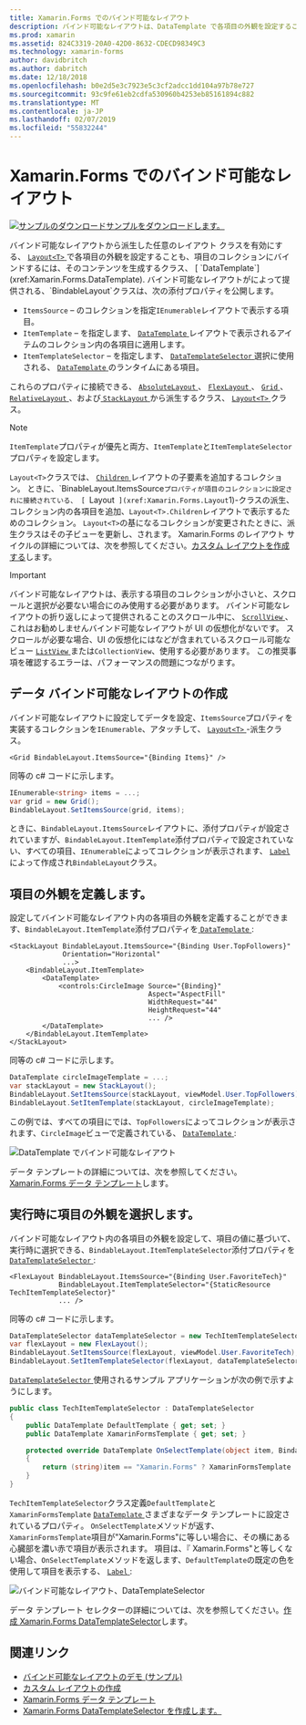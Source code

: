 ```yaml
---
title: Xamarin.Forms でのバインド可能なレイアウト
description: バインド可能なレイアウトは、DataTemplate で各項目の外観を設定することも、項目のコレクションにバインドして、コンテンツを生成するレイアウト クラスを有効にします。
ms.prod: xamarin
ms.assetid: 824C3319-20A0-42D0-8632-CDECD98349C3
ms.technology: xamarin-forms
author: davidbritch
ms.author: dabritch
ms.date: 12/18/2018
ms.openlocfilehash: b0e2d5e3c7923e5c3cf2adcc1dd104a97b78e727
ms.sourcegitcommit: 93c9fe61eb2cdfa530960b4253eb85161894c882
ms.translationtype: MT
ms.contentlocale: ja-JP
ms.lasthandoff: 02/07/2019
ms.locfileid: "55832244"
---
```

# <a name="bindable-layouts-in-xamarinforms"></a>Xamarin.Forms でのバインド可能なレイアウト

[![サンプルのダウンロード](~/media/shared/download.png)サンプルをダウンロードします。](https://developer.xamarin.com/samples/xamarin-forms/UserInterface/BindableLayouts/)

バインド可能なレイアウトから派生した任意のレイアウト クラスを有効にする、 [ `Layout<T>` ](xref:Xamarin.Forms.Layout`1)で各項目の外観を設定することも、項目のコレクションにバインドするには、そのコンテンツを生成するクラス、 [ `DataTemplate`](xref:Xamarin.Forms.DataTemplate). バインド可能なレイアウトがによって提供される、`BindableLayout`クラスは、次の添付プロパティを公開します。

- `ItemsSource` – のコレクションを指定`IEnumerable`レイアウトで表示する項目。
- `ItemTemplate` – を指定します、 [ `DataTemplate` ](xref:Xamarin.Forms.DataTemplate)レイアウトで表示されるアイテムのコレクション内の各項目に適用します。
- `ItemTemplateSelector` – を指定します、 [ `DataTemplateSelector` ](xref:Xamarin.Forms.DataTemplateSelector)選択に使用される、 [ `DataTemplate` ](xref:Xamarin.Forms.DataTemplate)のランタイムにある項目。

これらのプロパティに接続できる、 [ `AbsoluteLayout` ](xref:Xamarin.Forms.AbsoluteLayout)、 [ `FlexLayout` ](xref:Xamarin.Forms.FlexLayout)、 [ `Grid` ](xref:Xamarin.Forms.Grid)、 [ `RelativeLayout` ](xref:Xamarin.Forms.RelativeLayout)、および[ `StackLayout` ](xref:Xamarin.Forms.StackLayout)から派生するクラス、 [ `Layout<T>` ](xref:Xamarin.Forms.Layout`1)クラス。

> [!NOTE]
> `ItemTemplate`プロパティが優先と両方、`ItemTemplate`と`ItemTemplateSelector`プロパティを設定します。

`Layout<T>`クラスでは、 [ `Children` ](xref:Xamarin.Forms.Layout`1.Children)レイアウトの子要素を追加するコレクション。 ときに、`BinableLayout.ItemsSource`プロパティが項目のコレクションに設定されに接続されている、 [ `Layout<T>` ](xref:Xamarin.Forms.Layout`1)-クラスの派生、コレクション内の各項目を追加、`Layout<T>.Children`レイアウトで表示するためのコレクション。 `Layout<T>`の基になるコレクションが変更されたときに、派生クラスはその子ビューを更新し、されます。 Xamarin.Forms のレイアウト サイクルの詳細については、次を参照してください。[カスタム レイアウトを作成する](~/xamarin-forms/user-interface/layouts/custom.md)します。

> [!IMPORTANT]
> バインド可能なレイアウトは、表示する項目のコレクションが小さいと、スクロールと選択が必要ない場合にのみ使用する必要があります。 バインド可能なレイアウトの折り返しによって提供されることのスクロール中に、 [ `ScrollView` ](xref:Xamarin.Forms.ScrollView)、これはお勧めしませんバインド可能なレイアウトが UI の仮想化がないです。 スクロールが必要な場合、UI の仮想化にはなどが含まれているスクロール可能なビュー [ `ListView` ](xref:Xamarin.Forms.ListView)または`CollectionView`、使用する必要があります。 この推奨事項を確認するエラーは、パフォーマンスの問題につながります。

## <a name="populating-a-bindable-layout-with-data"></a>データ バインド可能なレイアウトの作成

バインド可能なレイアウトに設定してデータを設定、`ItemsSource`プロパティを実装するコレクションを`IEnumerable`、アタッチして、 [ `Layout<T>` ](xref:Xamarin.Forms.Layout`1)-派生クラス。

```xaml
<Grid BindableLayout.ItemsSource="{Binding Items}" />
```

同等の c# コードに示します。

```csharp
IEnumerable<string> items = ...;
var grid = new Grid();
BindableLayout.SetItemsSource(grid, items);
```

ときに、`BindableLayout.ItemsSource`レイアウトに、添付プロパティが設定されていますが、`BindableLayout.ItemTemplate`添付プロパティで設定されていない、すべての項目、`IEnumerable`によってコレクションが表示されます、 [ `Label` ](xref:Xamarin.Forms.Label) によって作成され`BindableLayout`クラス。

## <a name="defining-item-appearance"></a>項目の外観を定義します。

設定してバインド可能なレイアウト内の各項目の外観を定義することができます、`BindableLayout.ItemTemplate`添付プロパティを[ `DataTemplate` ](xref:Xamarin.Forms.DataTemplate):

```xaml
<StackLayout BindableLayout.ItemsSource="{Binding User.TopFollowers}"
             Orientation="Horizontal"
             ...>
    <BindableLayout.ItemTemplate>
        <DataTemplate>
            <controls:CircleImage Source="{Binding}"
                                  Aspect="AspectFill"
                                  WidthRequest="44"
                                  HeightRequest="44"
                                  ... />
        </DataTemplate>
    </BindableLayout.ItemTemplate>
</StackLayout>
```

同等の c# コードに示します。

```csharp
DataTemplate circleImageTemplate = ...;
var stackLayout = new StackLayout();
BindableLayout.SetItemsSource(stackLayout, viewModel.User.TopFollowers);
BindableLayout.SetItemTemplate(stackLayout, circleImageTemplate);
```

この例では、すべての項目にでは、`TopFollowers`によってコレクションが表示されます、`CircleImage`ビューで定義されている、 [ `DataTemplate` ](xref:Xamarin.Forms.DataTemplate):

![DataTemplate でバインド可能なレイアウト](bindable-layouts-images/top-followers.png "データ テンプレートを使用してバインド可能なレイアウト")

データ テンプレートの詳細については、次を参照してください。 [Xamarin.Forms データ テンプレート](~/xamarin-forms/app-fundamentals/templates/data-templates/index.md)します。

## <a name="choosing-item-appearance-at-runtime"></a>実行時に項目の外観を選択します。

バインド可能なレイアウト内の各項目の外観を設定して、項目の値に基づいて、実行時に選択できる、`BindableLayout.ItemTemplateSelector`添付プロパティを[ `DataTemplateSelector` ](xref:Xamarin.Forms.DataTemplateSelector):

```xaml
<FlexLayout BindableLayout.ItemsSource="{Binding User.FavoriteTech}"
            BindableLayout.ItemTemplateSelector="{StaticResource TechItemTemplateSelector}"
            ... />
```

同等の c# コードに示します。

```csharp
DataTemplateSelector dataTemplateSelector = new TechItemTemplateSelector { ... };
var flexLayout = new FlexLayout();
BindableLayout.SetItemsSource(flexLayout, viewModel.User.FavoriteTech);
BindableLayout.SetItemTemplateSelector(flexLayout, dataTemplateSelector);
```

[ `DataTemplateSelector` ](xref:Xamarin.Forms.DataTemplateSelector)使用されるサンプル アプリケーションが次の例で示すようにします。

```csharp
public class TechItemTemplateSelector : DataTemplateSelector
{
    public DataTemplate DefaultTemplate { get; set; }
    public DataTemplate XamarinFormsTemplate { get; set; }

    protected override DataTemplate OnSelectTemplate(object item, BindableObject container)
    {
        return (string)item == "Xamarin.Forms" ? XamarinFormsTemplate : DefaultTemplate;
    }
}
```

`TechItemTemplateSelector`クラス定義`DefaultTemplate`と`XamarinFormsTemplate` [ `DataTemplate` ](xref:Xamarin.Forms.DataTemplate)さまざまなデータ テンプレートに設定されているプロパティ。 `OnSelectTemplate`メソッドが返す、`XamarinFormsTemplate`項目が"Xamarin.Forms"に等しい場合に、その横にある心臓部を濃い赤で項目が表示されます。 項目は、『 Xamarin.Forms"と等しくない場合、`OnSelectTemplate`メソッドを返します、`DefaultTemplate`の既定の色を使用して項目を表示する、 [ `Label` ](xref:Xamarin.Forms.Label):

![バインド可能なレイアウト、DataTemplateSelector](bindable-layouts-images/favorite-tech.png "データ テンプレート セレクターにバインド可能なレイアウト")

データ テンプレート セレクターの詳細については、次を参照してください。[作成 Xamarin.Forms DataTemplateSelector](~/xamarin-forms/app-fundamentals/templates/data-templates/selector.md)します。

## <a name="related-links"></a>関連リンク

- [バインド可能なレイアウトのデモ (サンプル)](https://developer.xamarin.com/samples/xamarin-forms/UserInterface/BindableLayouts/)
- [カスタム レイアウトの作成](~/xamarin-forms/user-interface/layouts/custom.md)
- [Xamarin.Forms データ テンプレート](~/xamarin-forms/app-fundamentals/templates/data-templates/index.md)
- [Xamarin.Forms DataTemplateSelector を作成します。](~/xamarin-forms/app-fundamentals/templates/data-templates/selector.md)
